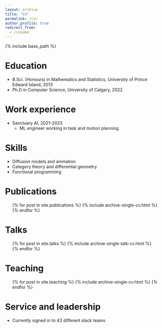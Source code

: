 ```yaml
---
layout: archive
title: "CV"
permalink: /cv/
author_profile: true
redirect_from:
  - /resume
---
```


{% include base_path %}

Education
======
* B.Sci. (Honours) in Mathematics and Statistics, University of Prince Edward Island, 2013
* Ph.D in Computer Science, University of Calgary, 2022

Work experience
======
* Sanctuary AI, 2021-2023
  * ML engineer working in task and motion planning.
  
Skills
======
* Diffusion models and animation
* Category theory and differential geometry
* Functional programming

Publications
======
  <ul>{% for post in site.publications %}
    {% include archive-single-cv.html %}
  {% endfor %}</ul>
  
Talks
======
  <ul>{% for post in site.talks %}
    {% include archive-single-talk-cv.html %}
  {% endfor %}</ul>
  
Teaching
======
  <ul>{% for post in site.teaching %}
    {% include archive-single-cv.html %}
  {% endfor %}</ul>
  
Service and leadership
======
* Currently signed in to 43 different slack teams
